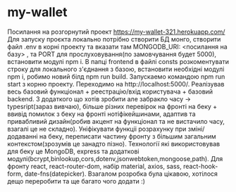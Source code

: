 # my-wallet
Посилання на розгорнутий проект https://my-wallet-321.herokuapp.com/
Для запуску проєкта локально потрібно створити БД монго, створити файл .env в корні проекту та вказати там MONGODB_URI: <посилання на базу>
, та PORT для прослуховування(по замовчування будет 5000), встановити модулі npm i. В папці frontend в файлі consts розкоментувати строку для локального з'єднання з базою, встановити необхідні модулі npm i, робимо новий білд npm run build.
Запускаемо командою npm run start з корню проекту. Переходимо на http://localhost:5000/. 
Реалізував весь базовий функціонал + реестрацію/вхід користувача + базовий backend.
З додаткого що хотів зробити але забракло часу -> typesript(зараз вивчаю), більше різних перевірок на фронті на беку + ввивід помилок з беку на фронті нотіфікейшинами,
адаптив та привабливий дизайн(робив акцент на функціонал та не вистачило часу, взагалі це не складно). Уніфікувати функціі розрахунку при зміні/додаванні на беку,
переписати частину фронту з більшим загальним контекстом(зрозумів це занадто пізно).
Технології які використовував для беку це MongoDB, express та додаткові модулі(bcrypt,binlookup,cors,dotenv,jsonwebtoken,mongoose,path).
Для фронту react, react-router-dom, набір material, axios, sass, react-hook-form, date-fns(datepicker).
Взагалом розробка була цікавою, хотілося дещо переробити та ще багато чого додати :)
